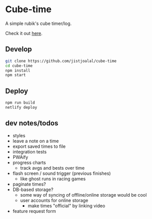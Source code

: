 # Cube-time

A simple rubik's cube timer/log.

Check it out [here](https://cube-time.netlify.com/).

## Develop

```bash
git clone https://github.com/jistjoalal/cube-time
cd cube-time
npm install
npm start
```

## Deploy

```bash
npm run build
netlify deploy
```

## dev notes/todos

- styles
- leave a note on a time
- export saved times to file
- integration tests
- PWAify
- progress charts
  - track avgs and bests over time
- flash screen / sound trigger (previous finishes)
  - like ghost runs in racing games
- paginate times?
- DB-based storage?
  - some way of syncing of offline/online storage would be cool
  - user accounts for online storage
    - make times "official" by linking video
- feature request form
